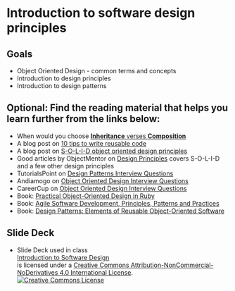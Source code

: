 # Introduction to software design principles
## Goals
+ Object Oriented Design - common terms and concepts
+ Introduction to design principles
+ Introduction to design patterns

## Optional: Find the reading material that helps you learn further from the links below:
+ When would you choose [**Inheritance** verses **Composition**](https://www.thoughtworks.com/insights/blog/composition-vs-inheritance-how-choose)
+ A blog post on [10 tips to write reusable code](http://hoskinator.blogspot.com/2006/06/10-tips-on-writing-reusable-code.html)
+ A blog post on [S-O-L-I-D object oriented design principles](https://scotch.io/bar-talk/s-o-l-i-d-the-first-five-principles-of-object-oriented-design)
+ Good articles by ObjectMentor on [Design Principles](http://web.archive.org/web/20060908022742/http://www.objectmentor.com:80/resources/listArticles?key=topic&topic=Design%20Principles) covers S-O-L-I-D and a few other design principles
+ TutorialsPoint on [Design Patterns Interview Questions](https://www.tutorialspoint.com/design_pattern/design_pattern_interview_questions.htm)
+ Andiamogo on [Object Oriented Design Interview Questions](http://www.andiamogo.com/S-OOD.pdf)
+ CareerCup on [Object Oriented Design Interview Questions](https://www.careercup.com/page?pid=object-oriented-design-interview-questions)
+ Book: [Practical Object-Oriented Design in Ruby](https://www.amazon.com/Practical-Object-Oriented-Design-Ruby-Addison-Wesley/dp/0321721330)
+ Book: [Agile Software Development, Principles, Patterns and Practices](https://www.amazon.com/Software-Development-Principles-Patterns-Practices/dp/0135974445)
+ Book: [Design Patterns: Elements of Reusable Object-Oriented Software](https://www.amazon.com/Design-Patterns-Elements-Reusable-Object-Oriented/dp/0201633612)

## Slide Deck
+ Slide Deck used in class</br>
<span xmlns:dct="http://purl.org/dc/terms/" property="dct:title"><a href="https://drive.google.com/file/d/0B__DV26QHsH4VnlqaFpYNmpBNmM/view?usp=sharing">Introduction to Software Design</a></span></br>
is licensed under a <a rel="license" href="http://creativecommons.org/licenses/by-nc-nd/4.0/">Creative Commons Attribution-NonCommercial-NoDerivatives 4.0 International License</a>.</br>
<a rel="license" href="http://creativecommons.org/licenses/by-nc-nd/4.0/"><img alt="Creative Commons License" style="border-width:0" src="https://i.creativecommons.org/l/by-nc-nd/4.0/88x31.png" /></a>

